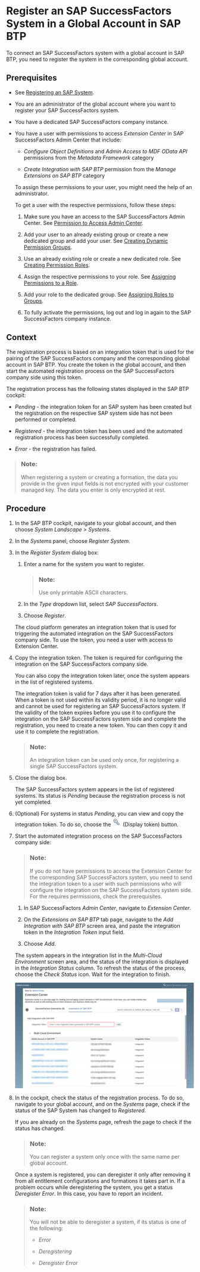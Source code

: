 <!-- loioe956ba209f30447cb55140e38c15e345 -->

# Register an SAP SuccessFactors System in a Global Account in SAP BTP

To connect an SAP SuccessFactors system with a global account in SAP BTP, you need to register the system in the corresponding global account.



<a name="loioe956ba209f30447cb55140e38c15e345__prereq_jpy_ttz_w3b"/>

## Prerequisites

-   See [Registering an SAP System](registering-an-sap-system-2ffdaff.md).

-   You are an administrator of the global account where you want to register your SAP SuccessFactors system.

-   You have a dedicated SAP SuccessFactors company instance.

-   You have a user with permissions to access *Extension Center* in SAP SuccessFactors Admin Center that include:

    -   *Configure Object Definitions* and *Admin Access to MDF OData API* permissions from the *Metadata Framework* category

    -   *Create Integration with SAP BTP* permission from the *Manage Extensions on SAP BTP* category


    To assign these permissions to your user, you might need the help of an administrator.

    To get a user with the respective permissions, follow these steps:

    1.  Make sure you have an access to the SAP SuccessFactors Admin Center. See [Permission to Access Admin Center](https://help.sap.com/viewer/6c9f794920b947648737d914a669f195/latest/en-US/83c5a81ecd51478db1dcc23835f80339.html).

    2.  Add your user to an already existing group or create a new dedicated group and add your user. See [Creating Dynamic Permission Groups](https://help.sap.com/viewer/b569eee64d3f4159b2b5272ba7d6b127/LATEST/en-US/6adf50f40a86406a917a54ce7fd2131b.html).

    3.  Use an already existing role or create a new dedicated role. See [Creating Permission Roles](https://help.sap.com/viewer/b569eee64d3f4159b2b5272ba7d6b127/LATEST/en-US/6d8998d9504843a58fe299ff6935a268.html).

    4.  Assign the respective permissions to your role. See [Assigning Permissions to a Role](https://help.sap.com/viewer/b569eee64d3f4159b2b5272ba7d6b127/LATEST/en-US/f412b2160c2348b8b357fb3f6290d4b8.html).

    5.  Add your role to the dedicated group. See [Assigning Roles to Groups](https://help.sap.com/viewer/b569eee64d3f4159b2b5272ba7d6b127/LATEST/en-US/fbaadf758e00485893d6f099e9f342fa.html).

    6.  To fully activate the permissions, log out and log in again to the SAP SuccessFactors company instance.





## Context

The registration process is based on an integration token that is used for the pairing of the SAP SuccessFactors company and the corresponding global account in SAP BTP. You create the token in the global account, and then start the automated registration process on the SAP SuccessFactors company side using this token.

The registration process has the following states displayed in the SAP BTP cockpit:

-   *Pending* - the integration token for an SAP system has been created but the registration on the respective SAP system side has not been performed or completed.

-   *Registered* - the integration token has been used and the automated registration process has been successfully completed.
-   *Error* - the registration has failed.

> ### Note:  
> When registering a system or creating a formation, the data you provide in the given input fields is not encrypted with your customer managed key. The data you enter is only encrypted at rest.



<a name="loioe956ba209f30447cb55140e38c15e345__steps_xls_dvz_w3b"/>

## Procedure

1.  In the SAP BTP cockpit, navigate to your global account, and then choose *System Landscape* \> *Systems*.

2.  In the *Systems* panel, choose *Register System*.

3.  In the *Register System* dialog box:

    1.  Enter a name for the system you want to register.

        > ### Note:  
        > Use only printable ASCII characters.

    2.  In the *Type* dropdown list, select *SAP SuccessFactors*.

    3.  Choose *Register*.


    The cloud platform generates an integration token that is used for triggering the automated integration on the SAP SuccessFactors company side. To use the token, you need a user with access to Extension Center.

4.  Copy the integration token. The token is required for configuring the integration on the SAP SuccessFactors company side.

    You can also copy the integration token later, once the system appears in the list of registered systems.

    The integration token is valid for 7 days after it has been generated. When a token is not used within its validity period, it is no longer valid and cannot be used for registering an SAP SuccessFactors system. If the validity of the token expires before you use it to configure the integration on the SAP SuccessFactors system side and complete the registration, you need to create a new token. You can then copy it and use it to complete the registration.

    > ### Note:  
    > An integration token can be used only once, for registering a single SAP SuccessFactors system.

5.  Close the dialog box.

    The SAP SuccessFactors system appears in the list of registered systems. Its status is *Pending* because the registration process is not yet completed.

6.  \(Optional\) For systems in status *Pending*, you can view and copy the integration token. To do so, choose the ![](images/ViewIntegrationToken_b8ec588.png) \(Display token\) button.

7.  Start the automated integration process on the SAP SuccessFactors company side:

    > ### Note:  
    > If you do not have permissions to access the Extension Center for the corresponding SAP SuccessFactors system, you need to send the integration token to a user with such permissions who will configure the integration on the SAP SuccessFactors system side. For the requires permissions, check the prerequisites.

    1.  In SAP SuccessFactors *Admin Center*, navigate to *Extension Center*.

    2.  On the *Extensions on SAP BTP* tab page, navigate to the *Add Integration with SAP BTP* screen area, and paste the integration token in the *Integration Token* input field.

    3.  Choose *Add*.


    The system appears in the integration list in the *Multi-Cloud Environment* screen area, and the status of the integration is displayed in the *Integration Status* column. To refresh the status of the process, choose the *Check Status* icon. Wait for the integration to finish.

    ![](images/Configure_Integration_in_the_Extension_Center_42b1105.png)

8.  In the cockpit, check the status of the registration process. To do so, navigate to your global account, and on the *Systems* page, check if the status of the SAP System has changed to *Registered*.

    If you are already on the *Systems* page, refresh the page to check if the status has changed.

    > ### Note:  
    > You can register a system only once with the same name per global account.

    Once a system is registered, you can deregister it only after removing it from all entitlement configurations and formations it takes part in. If a problem occurs while deregistering the system, you get a status *Deregister Error*. In this case, you have to report an incident.

    > ### Note:  
    > You will not be able to deregister a system, if its status is one of the following:
    > 
    > -   *Error*
    > 
    > -   *Deregistering*
    > 
    > -   *Deregister Error*


